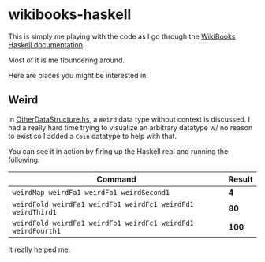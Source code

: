 # wikibooks-haskell

This is simply me playing with the code as I go through the [WikiBooks Haskell documentation](https://en.wikibooks.org/wiki/Haskell).

Most of it is me floundering around.

Here are places you might be interested in:

## Weird

In [OtherDataStructure.hs](https://github.com/oldfartdeveloper/wikibooks-haskell/blob/main/IntermediateHaskell/OtherDataStructures.hs), a `Weird` data type without context is discussed.  I had a really hard time trying to visualize an arbitrary datatype w/ no reason to exist so I added a `Coin` datatype to help with that.

You can see it in action by firing up the Haskell repl and running the following:

| Command                                                     | Result |
|-------------------------------------------------------------|--------|
| `weirdMap weirdFa1 weirdFb1 weirdSecond1`                   | **4**  |
| `weirdFold weirdFa1 weirdFb1 weirdFc1 weirdFd1 weirdThird1` | **80** |
| `weirdFold weirdFa1 weirdFb1 weirdFc1 weirdFd1   weirdFourth1` | **100** |

It really helped me.
